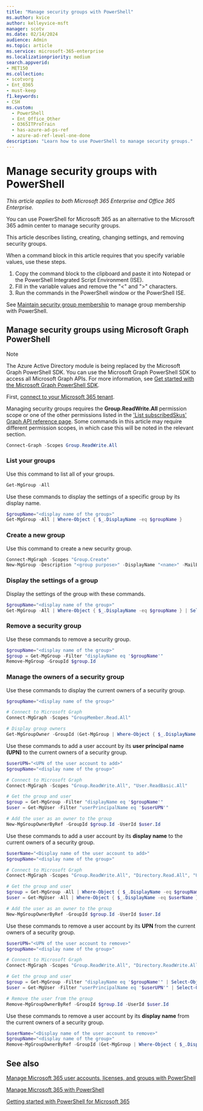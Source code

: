 ```yaml
---
title: "Manage security groups with PowerShell"
ms.author: kvice
author: kelleyvice-msft
manager: scotv
ms.date: 02/14/2024
audience: Admin
ms.topic: article
ms.service: microsoft-365-enterprise
ms.localizationpriority: medium
search.appverid:
- MET150
ms.collection: 
- scotvorg
- Ent_O365
- must-keep
f1.keywords:
- CSH
ms.custom:
  - PowerShell
  - Ent_Office_Other
  - O365ITProTrain
  - has-azure-ad-ps-ref
  - azure-ad-ref-level-one-done
description: "Learn how to use PowerShell to manage security groups."
---
```


# Manage security groups with PowerShell

*This article applies to both Microsoft 365 Enterprise and Office 365 Enterprise.*

You can use PowerShell for Microsoft 365 as an alternative to the Microsoft 365 admin center to manage security groups. 

This article describes listing, creating, changing settings, and removing security groups. 

When a command block in this article requires that you specify variable values, use these steps.

1. Copy the command block to the clipboard and paste it into Notepad or the PowerShell Integrated Script Environment (ISE).
2. Fill in the variable values and remove the "<" and ">" characters.
3. Run the commands in the PowerShell window or the PowerShell ISE.

See [Maintain security group membership](maintain-group-membership-with-microsoft-365-powershell.md) to manage group membership with PowerShell.

## Manage security groups using Microsoft Graph PowerShell

>[!NOTE]
> The Azure Active Directory module is being replaced by the Microsoft Graph PowerShell SDK. You can use the Microsoft Graph PowerShell SDK to access all Microsoft Graph APIs. For more information, see [Get started with the Microsoft Graph PowerShell SDK](/powershell/microsoftgraph/get-started).

First, [connect to your Microsoft 365 tenant](connect-to-microsoft-365-powershell.md).

Managing security groups requires the **Group.ReadWrite.All** permission scope or one of the other permissions listed in the ['List subscribedSkus' Graph API reference page](/graph/api/subscribedsku-list). Some commands in this article may require different permission scopes, in which case this will be noted in the relevant section.

```powershell
Connect-Graph -Scopes Group.ReadWrite.All
```

### List your groups

Use this command to list all of your groups.

```powershell
Get-MgGroup -All
```

Use these commands to display the settings of a specific group by its display name.

```powershell
$groupName="<display name of the group>"
Get-MgGroup -All | Where-Object { $_.DisplayName -eq $groupName }
```

### Create a new group

Use this command to create a new security group.

```powershell
Connect-MgGraph -Scopes "Group.Create"
New-MgGroup -Description "<group purpose>" -DisplayName "<name>" -MailEnabled:$false -SecurityEnabled -MailNickname "<email name>"
```

### Display the settings of a group

Display the settings of the group with these commands.

```powershell
$groupName="<display name of the group>"
Get-MgGroup -All | Where-Object { $_.DisplayName -eq $groupName } | Select-Object *
```

### Remove a security group

Use these commands to remove a security group.

```powershell
$groupName="<display name of the group>"
$group = Get-MgGroup -Filter "displayName eq '$groupName'"
Remove-MgGroup -GroupId $group.Id
```

### Manage the owners of a security group

Use these commands to display the current owners of a security group.

```powershell
$groupName="<display name of the group>"

# Connect to Microsoft Graph
Connect-MgGraph -Scopes "GroupMember.Read.All"

# Display group owners
Get-MgGroupOwner -GroupId (Get-MgGroup | Where-Object { $_.DisplayName -eq $groupName }).Id
```

Use these commands to add a user account by its **user principal name (UPN)** to the current owners of a security group.

```powershell
$userUPN="<UPN of the user account to add>"
$groupName="<display name of the group>"

# Connect to Microsoft Graph
Connect-MgGraph -Scopes "Group.ReadWrite.All", "User.ReadBasic.All"

# Get the group and user
$group = Get-MgGroup -Filter "displayName eq '$groupName'"
$user = Get-MgUser -Filter "userPrincipalName eq '$userUPN'"

# Add the user as an owner to the group
New-MgGroupOwnerByRef -GroupId $group.Id -UserId $user.Id
```

Use these commands to add a user account by its **display name** to the current owners of a security group.

```powershell
$userName="<Display name of the user account to add>"
$groupName="<display name of the group>"

# Connect to Microsoft Graph
Connect-MgGraph -Scopes "Group.ReadWrite.All", "Directory.Read.All", "User.ReadBasic.All"

# Get the group and user
$group = Get-MgGroup -All | Where-Object { $_.DisplayName -eq $groupName }
$user = Get-MgUser -All | Where-Object { $_.DisplayName -eq $userName }

# Add the user as an owner to the group
New-MgGroupOwnerByRef -GroupId $group.Id -UserId $user.Id
```

Use these commands to remove a user account by its **UPN** from the current owners of a security group.

```powershell
$userUPN="<UPN of the user account to remove>"
$groupName="<display name of the group>"

# Connect to Microsoft Graph
Connect-MgGraph -Scopes "Group.ReadWrite.All", "Directory.ReadWrite.All"

# Get the group and user
$group = Get-MgGroup -Filter "displayName eq '$groupName'" | Select-Object -First 1
$user = Get-MgUser -Filter "userPrincipalName eq '$userUPN'" | Select-Object -First 1

# Remove the user from the group
Remove-MgGroupOwnerByRef -GroupId $group.Id -UserId $user.Id
```

Use these commands to remove a user account by its **display name** from the current owners of a security group.

```powershell
$userName="<Display name of the user account to remove>"
$groupName="<display name of the group>"
Remove-MgGroupOwnerByRef -GroupId (Get-MgGroup | Where-Object { $_.DisplayName -eq $groupName }).Id -UserId (Get-MgUser | Where-Object { $_.DisplayName -eq $userName }).Id
```

## See also

[Manage Microsoft 365 user accounts, licenses, and groups with PowerShell](manage-user-accounts-and-licenses-with-microsoft-365-powershell.md)
  
[Manage Microsoft 365 with PowerShell](manage-microsoft-365-with-microsoft-365-powershell.md)
  
[Getting started with PowerShell for Microsoft 365](getting-started-with-microsoft-365-powershell.md)
